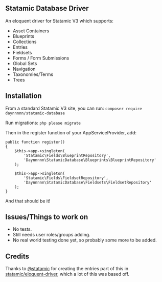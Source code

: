 ## Statamic Database Driver

An eloquent driver for Statamic V3 which supports:

 - Asset Containers
 - Blueprints
 - Collections
 - Entries
 - Fieldsets
 - Forms / Form Submissions
 - Global Sets
 - Navigation
 - Taxonomies/Terms
 - Trees

## Installation

From a standard Statamic V3 site, you can run:
`composer require daynnnnn/statamic-database`

Run migrations:
`php please migrate`

Then in the register function of your AppServiceProvider, add:
```
public function register()
{
    $this->app->singleton(
        'Statamic\Fields\BlueprintRepository',
        'Daynnnnn\StatamicDatabase\Blueprints\BlueprintRepository'
    );

    $this->app->singleton(
        'Statamic\Fields\FieldsetRepository',
        'Daynnnnn\StatamicDatabase\Fieldsets\FieldsetRepository'
    );
}
```
And that should be it!

## Issues/Things to work on

 - No tests.
 - Still needs user roles/groups adding.
 - No real world testing done yet, so probably some more to be added.

## Credits

Thanks to [@statamic](https://statamic.dev/)  for creating the entries part of this in [statamic/eloquent-driver](https://github.com/statamic/eloquent-driver), which a lot of this was based off.
